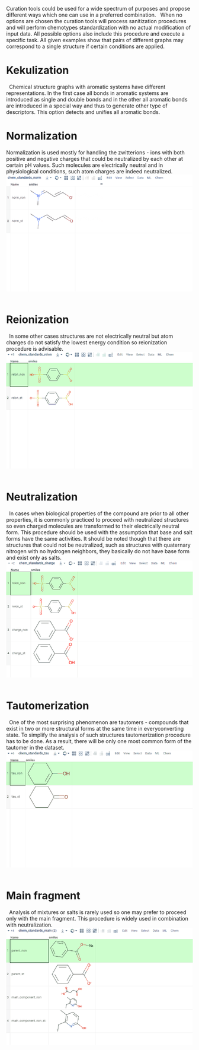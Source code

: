 <!-- TITLE: Cheminformatics Chemical Structures Curation -->
<!-- SUBTITLE: -->

Curation tools could be used for a wide spectrum of purposes and propose different ways which one can use in a preferred combination.
 
When no options are chosen the curation tools will process sanitization procedures and will perform chemotypes standardization with no actual modification of input data. All possible options also include this procedure and execute a specific task. All given examples show that pairs of different graphs may correspond to a single structure if certain conditions are applied.
 
# Kekulization
 
Chemical structure graphs with aromatic systems have different representations. In the first case all bonds in aromatic systems are introduced as single and double bonds and in the other all aromatic bonds are introduced in a special way and thus to generate other type of descriptors. This option detects and unifies all aromatic bonds.
 
# Normalization
Normalization is used mostly for handling the zwitterions - ions with both positive and negative charges that could be neutralized by each other at certain pH values. Such molecules are electrically neutral and in physiological conditions, such atom charges are indeed neutralized. 
 
![Normalization](chem-curation-normalization.gif "Normalization")
 
# Reionization
 
In some other cases structures are not electrically neutral but atom charges do not satisfy the lowest energy condition so reionization procedure is advisable.
 
![Reionization](chem-curation-reion.gif "Reionization")
 
# Neutralization
 
In cases when biological properties of the compound are prior to all other properties, it is commonly practiced to proceed with neutralized structures so even charged molecules are transformed to their electrically neutral form. This procedure should be used with the assumption that base and salt forms have the same activities. It should be noted though that there are structures that could not be neutralized, such as structures with quaternary nitrogen with no hydrogen neighbors, they basically do not have base form and exist only as salts.
 
![Neutralization](chem-curation-charge.gif "Neutralization")
 
# Tautomerization
 
One of the most surprising phenomenon are tautomers - compounds that exist in two or more structural forms at the same time in everyconverting state. To simplify the analysis of such structures tautomerization procedure has to be done. As a result, there will be only one most common form of the tautomer in the dataset.
 
![Tautomerization](chem-curation-tautomerization.gif "Tautomerization")
 
# Main fragment
 
Analysis of mixtures or salts is rarely used so one may prefer to proceed only with the main fragment. This procedure is widely used in combination with neutralization.
 
![Main fragment](chem-curation-fragment.gif "Main fragment")

